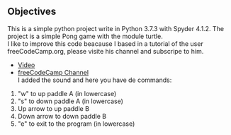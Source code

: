 ## Objectives
This is a simple python project write in Python 3.7.3 with Spyder 4.1.2. The project is a simple Pong game with the module turtle.  
I like to improve this code beacause I based in a tutorial of the user freeCodeCamp.org, please visite his channel and subscripe to him.  
* [Video](https://youtu.be/C6jJg9Zan7w?list=PLNDZ4_99QsnODbR4z2OjgRv81zbR4oDrq)
* [freeCodeCamp Channel](https://www.youtube.com/channel/UC8butISFwT-Wl7EV0hUK0BQ)  
I added the sound and here you have de commands:  
1. "w" to up paddle A (in lowercase)
2. "s" to down paddle A (in lowercase)
3. Up arrow to up paddle B
4. Down arrow to down paddle B
5. "e" to exit to the program (in lowercase)


